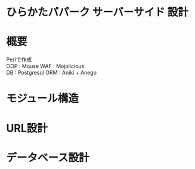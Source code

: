 # ひらかたパパーク サーバーサイド 設計

# 概要
Perlで作成  
OOP : Mouse
WAF : Mojolicious  
DB  : Postgresql
ORM : Aniki + Anego  

# モジュール構造

# URL設計

# データベース設計

